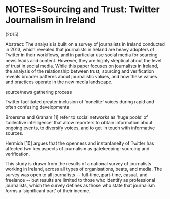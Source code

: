 # NOTES=Sourcing and Trust: Twitter Journalism in Ireland

(2015)

Abstract:
The analysis is built on a survey of journalists in Ireland conducted in 2013, which revealed that journalists in Ireland are heavy adopters of Twitter in their workflows, and in particular use social media for sourcing news leads and content. However, they are highly skeptical about the level of trust in social media. While this paper focuses on journalists in Ireland, the analysis of the relationship between trust, sourcing and verification reveals broader patterns about journalistic values, and how these values and practices operate in the new media landscape.

source/news gathering process

Twitter facilitated greater inclusion of ‘nonelite’ voices during rapid and often confusing developments

Broersma and Graham [1] refer to social networks as ‘huge pools’ of ‘collective intelligence’ that allow reporters to obtain information about ongoing events, to diversify voices, and to get in touch with informative sources.

Hermida [10] argues that the openness and instantaneity of Twitter has affected two key aspects of journalism as gatekeeping: sourcing and verification.

This study is drawn from the results of a national survey of journalists working in Ireland, across all types of organisations, beats, and media. The survey was open to all journalists -- full-time, part-time, casual, and freelance -- but results are limited to those who identify as professional journalists, which the survey defines as those who state that journalism forms a ‘significant part’ of their income.
